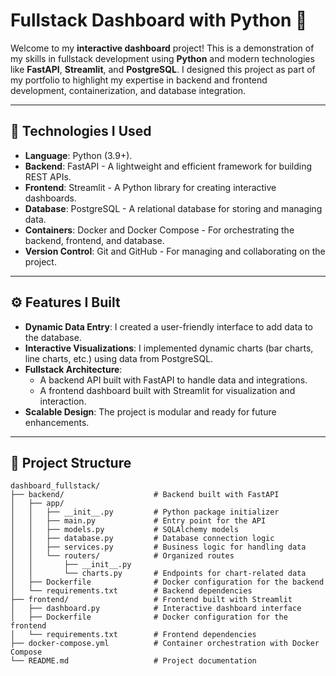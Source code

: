 # **Fullstack Dashboard with Python** 🚀

Welcome to my **interactive dashboard** project! This is a demonstration of my skills in fullstack development using **Python** and modern technologies like **FastAPI**, **Streamlit**, and **PostgreSQL**. I designed this project as part of my portfolio to highlight my expertise in backend and frontend development, containerization, and database integration.

---

## **📌 Technologies I Used**
- **Language**: Python (3.9+).
- **Backend**: FastAPI - A lightweight and efficient framework for building REST APIs.
- **Frontend**: Streamlit - A Python library for creating interactive dashboards.
- **Database**: PostgreSQL - A relational database for storing and managing data.
- **Containers**: Docker and Docker Compose - For orchestrating the backend, frontend, and database.
- **Version Control**: Git and GitHub - For managing and collaborating on the project.

---

## **⚙️ Features I Built**
- **Dynamic Data Entry**: I created a user-friendly interface to add data to the database.
- **Interactive Visualizations**: I implemented dynamic charts (bar charts, line charts, etc.) using data from PostgreSQL.
- **Fullstack Architecture**:
  - A backend API built with FastAPI to handle data and integrations.
  - A frontend dashboard built with Streamlit for visualization and interaction.
- **Scalable Design**: The project is modular and ready for future enhancements.

---

## **📂 Project Structure**

```plaintext
dashboard_fullstack/
├── backend/                    # Backend built with FastAPI
│   ├── app/
│   │   ├── __init__.py         # Python package initializer
│   │   ├── main.py             # Entry point for the API
│   │   ├── models.py           # SQLAlchemy models
│   │   ├── database.py         # Database connection logic
│   │   ├── services.py         # Business logic for handling data
│   │   └── routers/            # Organized routes
│   │       ├── __init__.py
│   │       └── charts.py       # Endpoints for chart-related data
│   ├── Dockerfile              # Docker configuration for the backend
│   └── requirements.txt        # Backend dependencies
├── frontend/                   # Frontend built with Streamlit
│   ├── dashboard.py            # Interactive dashboard interface
│   ├── Dockerfile              # Docker configuration for the frontend
│   └── requirements.txt        # Frontend dependencies
├── docker-compose.yml          # Container orchestration with Docker Compose
└── README.md                   # Project documentation
